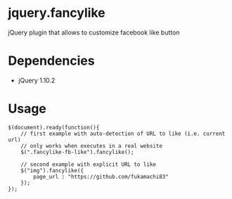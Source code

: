 jquery.fancylike
================

jQuery plugin that allows to customize facebook like button

Dependencies
================

* jQuery 1.10.2

Usage
================

    $(document).ready(function(){
		// first example with auto-detection of URL to like (i.e. current url)
		// only works when executes in a real website
		$(".fancylike-fb-like").fancylike();

		// second example with explicit URL to like
		$("img").fancylike({
			page_url : "https://github.com/fukamachi83"
		});
	});
